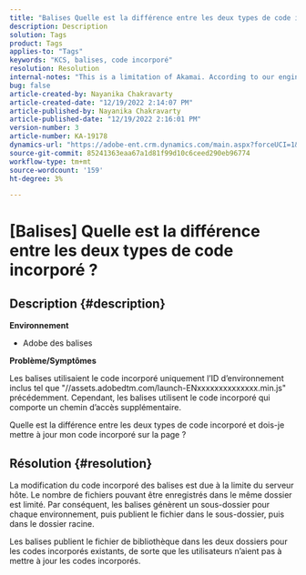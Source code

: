 ```yaml
---
title: "Balises Quelle est la différence entre les deux types de code incorporé ?"
description: Description
solution: Tags
product: Tags
applies-to: "Tags"
keywords: "KCS, balises, code incorporé"
resolution: Resolution
internal-notes: "This is a limitation of Akamai. According to our engineer."
bug: false
article-created-by: Nayanika Chakravarty
article-created-date: "12/19/2022 2:14:07 PM"
article-published-by: Nayanika Chakravarty
article-published-date: "12/19/2022 2:16:01 PM"
version-number: 3
article-number: KA-19178
dynamics-url: "https://adobe-ent.crm.dynamics.com/main.aspx?forceUCI=1&pagetype=entityrecord&etn=knowledgearticle&id=208daf63-a77f-ed11-81ac-6045bd006079"
source-git-commit: 85241363eaa67a1d81f99d10c6ceed290eb96774
workflow-type: tm+mt
source-wordcount: '159'
ht-degree: 3%

---
```


# [Balises] Quelle est la différence entre les deux types de code incorporé ?

## Description {#description}


<b>Environnement</b>

- Adobe des balises

<b>Problème/Symptômes</b>

Les balises utilisaient le code incorporé uniquement l’ID d’environnement inclus tel que &quot;//assets.adobedtm.com/launch-ENxxxxxxxxxxxxxx.min.js&quot; précédemment. Cependant, les balises utilisent le code incorporé qui comporte un chemin d’accès supplémentaire.

Quelle est la différence entre les deux types de code incorporé et dois-je mettre à jour mon code incorporé sur la page ?


## Résolution {#resolution}


La modification du code incorporé des balises est due à la limite du serveur hôte. Le nombre de fichiers pouvant être enregistrés dans le même dossier est limité. Par conséquent, les balises génèrent un sous-dossier pour chaque environnement, puis publient le fichier dans le sous-dossier, puis dans le dossier racine.

Les balises publient le fichier de bibliothèque dans les deux dossiers pour les codes incorporés existants, de sorte que les utilisateurs n’aient pas à mettre à jour les codes incorporés.


